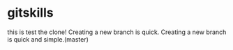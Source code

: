 # gitskills
this is test the clone!
Creating a new branch is quick.
Creating a new branch is quick and simple.(master)

